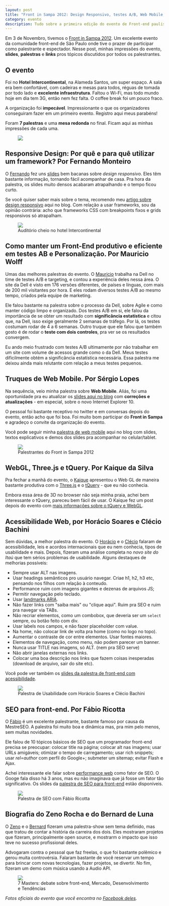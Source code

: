 ```yaml
---
layout: post
title: "Front in Sampa 2012: Design Responsivo, testes A/B, Web Mobile, WebGL, Acessibilidade, SEO e carreira"
category: evento
description: Tudo sobre a primeira edição do evento de Front-end paulistano que reuniu excelentes palestrantes em Novembro/2012
---
```


Em 3 de Novembro, tivemos o [Front in Sampa 2012](http://frontinsampa.com.br/). Um excelente evento da comunidade front-end de São Paulo onde tive o prazer de participar como palestrante e espectador. Nesse post, minhas impressões do evento, **slides**, **palestras** e **links** pros tópicos discutidos por todos os palestrantes.

## O evento

Foi no **Hotel Intercontinental**, na Alameda Santos, um super espaço. A sala era bem confortável, com cadeiras e mesas para todos, réguas de tomada por todo lado e **excelente infraestrutura**. Faltou o Wi-Fi, mas todo mundo hoje em dia tem 3G, então nem fez falta. O coffee break foi um pouco fraco.

A organização foi **impecável**. Impressionante o que os organizadores conseguiram fazer em um primeiro evento. Registro aqui meus parabéns!

Foram **7 palestras** e uma **mesa redonda** no final. Ficam aqui as minhas impressões de cada uma.

<figure>
	<img src="img/posts/frontinsampa2012/logo.png">
</figure>

## Responsive Design: Por quê e para quê utilizar um framework? Por Fernando Monteiro

O [Fernando](https://twitter.com/newaeonweb) fez uns [slides](https://speakerdeck.com/newaeonweb/palestra-responsive-design-front-in-sampa-2012) bem bacanas sobre *design responsivo*. Eles têm bastante informação, tornando fácil acompanhar de casa. Pra hora da palestra, os slides muito densos acabaram atrapalhando e o tempo ficou curto.

Se você quiser saber mais sobre o tema, recomendo meu [artigo sobre design responsivo](/responsive-web-design/) aqui no blog. Com relação a usar frameworks, sou da opinião contrária: acho que frameworks CSS com breakpoints fixos e grids responsivos só atrapalham.

<figure>
	<img src="img/posts/frontinsampa2012/sala.jpg">
	<figcaption>Auditório cheio no hotel Intercontinental</figcaption>
</figure>

## Como manter um Front-End produtivo e eficiente em testes AB e Personalização. Por Mauricio Wolff

Umas das melhores palestras do evento. O [Mauricio](https://twitter.com/bitbonsai) trabalha na Dell no time de testes A/B e targeting, e contou a experiência deles nessa área. O site da Dell é visto em 176 versões diferentes, de países e línguas, com mais de 200 mil visitantes por hora. E eles rodam diversos testes A/B ao mesmo tempo, criados pela equipe de marketing.

Ele falou bastante na palestra sobre o processo da Dell, sobre Agile e como manter código limpo e organizado. Dos testes A/B em si, ele falou da importância de se obter um resultado com **significância estatística** e citou que, na Dell, isso exige geralmente 2 semanas de tráfego. Por lá, os testes costumam rodar de 4 a 6 semanas. Outro truque que ele falou que também gosto é de rodar o **teste com dois controles**, pra ver se os resultados convergem.

Eu ando meio frustrado com testes A/B ultimamente por não trabalhar em um site com volume de acessos grande como o da Dell. Meus testes dificilmente obtém a significância estatística necessária. Essa palestra me deixou ainda mais relutante com relação a meus testes pequenos.

## Truques de Web Mobile. Por Sérgio Lopes

Na sequência, veio minha palestra sobre **Web Mobile**. Aliás, foi uma oportunidade pra eu atualizar os [slides aqui no blog](/palestra-mobile-web/) com **correções e atualizações** - em especial, sobre o novo Internet Explorer 10.

O pessoal foi bastante receptivo no twitter e em conversas depois do evento, então acho que foi boa. Foi muito bom participar do **Front in Sampa** e agradeço o convite da organização do evento.

Você pode seguir minha [palestra de web mobile](/palestra-mobile-web/) aqui no blog com slides, textos explicativos e demos dos slides pra acompanhar no celular/tablet.

<figure>
	<img src="img/posts/frontinsampa2012/palestrantes.jpg">
	<figcaption>Palestrantes do Front in Sampa 2012</figcaption>
</figure>

## WebGL, Three.js e tQuery. Por Kaique da Silva

Pra fechar a manhã do evento, o [Kaique](https://twitter.com/japaloc) apresentou o Web GL de maneira bastante produtiva com o [Three.js](https://github.com/mrdoob/three.js/) e o [tQuery](http://jeromeetienne.github.com/tquery/) - que eu não conhecia. 

Embora essa área de 3D no browser não seja minha praia, achei bem interessante o tQuery, pareceu bem fácil de usar. O Kaique fez um post depois do evento com [mais informações sobre o tQuery e WebGL](http://cladecoders.tumblr.com/post/34992750279/tquery-zero).

## Acessibilidade Web, por Horácio Soares e Clécio Bachini

Sem dúvidas, a melhor palestra do evento. O [Horácio](https://twitter.com/horaciosoares) e o [Clécio](https://twitter.com/cbachini) falaram de acessibilidade, leis e acordos internacionais que eu nem conhecia, tipos de usabilidade e mais. Depois, fizeram uma análise completa no *novo site do Itaú* que tem sérios problemas de usabilidade. Alguns destaques de melhorias possíveis:

* Sempre usar ALT nas imagens.
* Usar headings semânticos pro usuário navegar. Criae h1, h2, h3 etc, pensando nos filhos com relação à conteudo.
* Performance ruim com imagens gigantes e dezenas de arquivos JS;
* Permitir navegação pelo teclado.
* Usar [landmarks ARIA](http://www.w3.org/TR/wai-aria/roles).
* Não fazer links com "saiba mais" ou "clique aqui". Ruim pra SEO e ruim pra navegar via TABs.
* Não recriar elementos, como um combobox, que deveria ser um `select` sempre, ou botão feito com div.
* Usar labels nos campos, e não fazer placeholder com value.
* Na home, não colocar link de volta pra home (como no logo no topo).
* Aumentar o contraste de cor entre elementos. Usar fontes maiores.
* Elementos de navegação, como menu, não podem parecer um banner.
* Nunca usar TITLE nas imagens, só ALT. (nem pra SEO serve)
* Não abrir janelas externas nos links.
* Colocar uma boa descrição nos links que fazem coisas inesperadas (download de arquivo, sair do site etc).

Você pode ver também os [slides da palestra de front-end com acessibilidade](http://www.slideshare.net/horacio.soares/frontend-com-acessibilidade-frontinsampa-nov-2012).

<figure>
	<img src="img/posts/frontinsampa2012/horacio-clecio.jpg">
	<figcaption>Palestra de Usabilidade com Horácio Soares e Clécio Bachini</figcaption>
</figure>

## SEO para front-end. Por Fábio Ricotta

O [Fábio](https://twitter.com/fabioricotta) é um excelente palestrante, bastante famoso por causa da MestreSEO. A palestra foi muito boa e dinâmica mas, pra mim pelo menos, sem muitas novidades.

Ele falou de 10 tópicos básicos de SEO que um programador front-end precisa se preocupar: colocar title na página; colocar alt nas imagens; usar URLs amigáveis; otimizar o tempo de carregamento; usar rich snippets; usar *rel=author* com perfil do Google+; submeter um sitemap; evitar Flash e Ajax.

Achei interessante ele falar sobre [performance web](http://blog.caelum.com.br/por-uma-web-mais-rapida-26-tecnicas-de-otimizacao-de-sites/) como fator de SEO. O Googe fala disso há 3 anos, mas eu não imaginava que já fosse um fator tão significativo. Os slides da [palestra de SEO para front-end](http://www.slideshare.net/fabioricotta/seo-para-frontend) estão disponíveis.

<figure>
	<img src="img/posts/frontinsampa2012/ricotta.jpg">
	<figcaption>Palestra de SEO com Fábio Ricotta</figcaption>
</figure>

## Biografia do Zeno Rocha e do Bernard de Luna

O [Zeno](https://twitter.com/zenorocha) e o [Bernard](https://twitter.com/bernarddeluna) fizeram uma palestra-show sem tema definido, mas que tratou de contar a história da carreira dos dois. Eles mostraram projetos que fizeram, principalmente open source, e mostrarm o impacto que isso teve no sucesso profissional deles.

Advogaram contra o pessoal que faz freelas, o que foi bastante polêmico e gerou muita controvérsia. Falaram bastante de você reservar um tempo para brincar com novas tecnologias, fazer projetos, se divertir. No fim, fizeram um demo com música usando a Audio API.

<figure>
	<img src="img/posts/frontinsampa2012/painel.jpg">
	<figcaption>7 Masters: debate sobre front-end, Mercado, Desenvolvimento e Tendências</figcaption>
</figure>

*Fotos oficiais do evento que você encontra no [Facebook deles](https://www.facebook.com/media/set/?set=a.380437568703158.92613.328721007208148&type=1).*